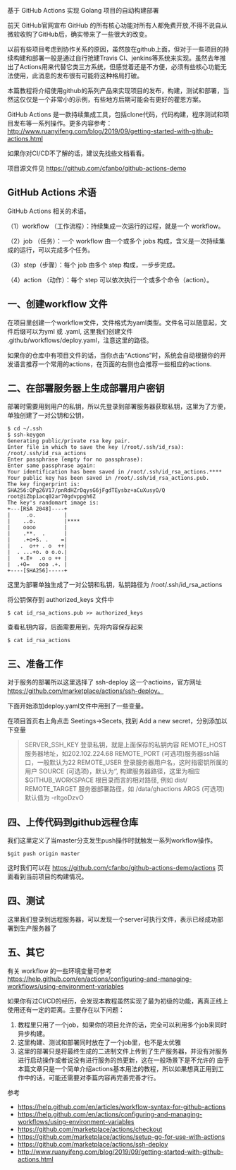 基于 GitHub Actions 实现 Golang 项目的自动构建部署


前天 GitHub官网宣布 GitHub 的所有核心功能对所有人都免费开放,不得不说自从微软收购了GitHub后，确实带来了一些很大的改变。 

以前有些项目考虑到协作关系的原因，虽然放在github上面，但对于一些项目的持续构建和部署一般是通过自行抢建Travis CI、jenkins等系统来实现。虽然去年推出了Actions用来代替它类三方系统，但感觉着还是不方便，必须有些核心功能无法使用，此消息的发布很有可能将这种格局打破。

本篇教程将介绍使用github的系列产品来实现项目的发布，构建，测试和部署，当然这仅仅是一个非常小的示例，有些地方后期可能会有更好的瞿恩方案。

GitHub Actions 是一款持续集成工具，包括clone代码，代码构建，程序测试和项目发布等一系列操作。更多内容参考：http://www.ruanyifeng.com/blog/2019/09/getting-started-with-github-actions.html


如果你对CI/CD不了解的话，建议先找些文档看看。

项目源文件见 https://github.com/cfanbo/github-actions-demo

## GitHub Actions 术语
GitHub Actions 相关的术语。

（1）workflow （工作流程）：持续集成一次运行的过程，就是一个 workflow。

（2）job （任务）：一个 workflow 由一个或多个 jobs 构成，含义是一次持续集成的运行，可以完成多个任务。

（3）step（步骤）：每个 job 由多个 step 构成，一步步完成。

（4）action （动作）：每个 step 可以依次执行一个或多个命令（action）。

## 一、创建workflow 文件
在项目里创建一个workflow文件，文件格式为yaml类型。文件名可以随意起，文件后缀可以为yml 或 .yaml, 这里我们创建文件 .github/workflows/deploy.yaml，注意这里的路径。

如果你的仓库中有项目文件的话，当你点击“Actions"时，系统会自动根据你的开发语言推荐一个常用的actions，在页面的右侧也会推荐一些相应的actions.

## 二、在部署服务器上生成部署用户密钥
部署时需要用到用户的私钥，所以先登录到部署服务器获取私钥，这里为了方便，单独创建了一对公钥和公钥，

```
$ cd ~/.ssh
$ ssh-keygen
Generating public/private rsa key pair.
Enter file in which to save the key (/root/.ssh/id_rsa): /root/.ssh/id_rsa_actions
Enter passphrase (empty for no passphrase):
Enter same passphrase again:
Your identification has been saved in /root/.ssh/id_rsa_actions.****
Your public key has been saved in /root/.ssh/id_rsa_actions.pub.
The key fingerprint is:
SHA256:QPg26V17/pnRdHZrDqysG6jFgdTEysbz+aCuXusyO/Q root@iZbp1acq02ar70gdvppgh6Z
The key's randomart image is:
+---[RSA 2048]----+
|     .o.         |
|    ..o.         |****
|    oooo         |
|    .**.  .      |
|    .+o+S. .    =|
|   .  o++ . o  ++|
|  . ...+o. o o.o.|
|   +.E+  .o o ++ |
|  .+O=   ooo .+. |
+----[SHA256]-----+

```

这里为部署单独生成了一对公钥和私钥，私钥路径为 /root/.ssh/id_rsa_actions

将公钥保存到 authorized_keys 文件中
```
$ cat id_rsa_actions.pub >> authorized_keys
```

查看私钥内容，后面需要用到，先将内容保存起来
```
$ cat id_rsa_actions
```

## 三、准备工作
对于服务的部署所以这里选择了 ssh-deploy 这一个actioins，官方网址 https://github.com/marketplace/actions/ssh-deploy。

下面开始添加deploy.yaml文件中用到了一些变量。

在项目首页右上角点击 Seetings->Secets, 找到 Add a new secret，分别添加以下变量 

>SERVER_SSH_KEY 登录私钥，就是上面保存的私钥内容
REMOTE_HOST 服务器地址，如202.102.224.68
REMOTE_PORT (可选项)服务器ssh端口，一般默认为22
REMOTE_USER 登录服务器用户名，这时指密钥所属的用户
SOURCE (可选项)，默认为‘’, 构建服务器路径，这里为相应 $GITHUB_WORKSPACE 根目录而言的相对路径, 例如 dist/
REMOTE_TARGET 服务器部署路径，如 /data/ghactions
ARGS (可选项)默认值为 -rltgoDzvO



## 四、上传代码到github远程仓库
我们这里定义了当master分支发生push操作时就触发一系列workflow操作。
```
$git push origin master
```
这时我们可以在 https://github.com/cfanbo/github-actions-demo/actions 页面看到当前项目的构建情况。

## 四、测试
这里我们登录到远程服务器，可以发现一个server可执行文件，表示已经成功部署到生产服务器了


## 五、其它
有关 workflow 的一些环境变量可参考 https://help.github.com/en/actions/configuring-and-managing-workflows/using-environment-variables

如果你有过CI/CD的经历，会发现本教程虽然实现了最为初级的功能，离真正线上使用还有一定的距离。主要存在以下问题：
1. 教程里只用了一个job，如果你的项目允许的话，完全可以利用多个job来同时异步构建。
2. 这里构建、测试和部署同时放在了一个job里，也不是太优雅
3. 这里的部署只是将最终生成的二进制文件上传到了生产服务器，并没有对服务进行启动操作或者说没有进行服务的热更新，这在一般场景下是不允许的
由于本篇文章只是一个简单介绍actions基本用法的教程，所以如果想真正用到工作中的话，可能还需要对李篇内容再完善完善才行。

参考
- https://help.github.com/en/articles/workflow-syntax-for-github-actions
- https://help.github.com/en/actions/configuring-and-managing-workflows/using-environment-variables
- https://github.com/marketplace/actions/checkout
- https://github.com/marketplace/actions/setup-go-for-use-with-actions
- https://github.com/marketplace/actions/ssh-deploy
- http://www.ruanyifeng.com/blog/2019/09/getting-started-with-github-actions.html
